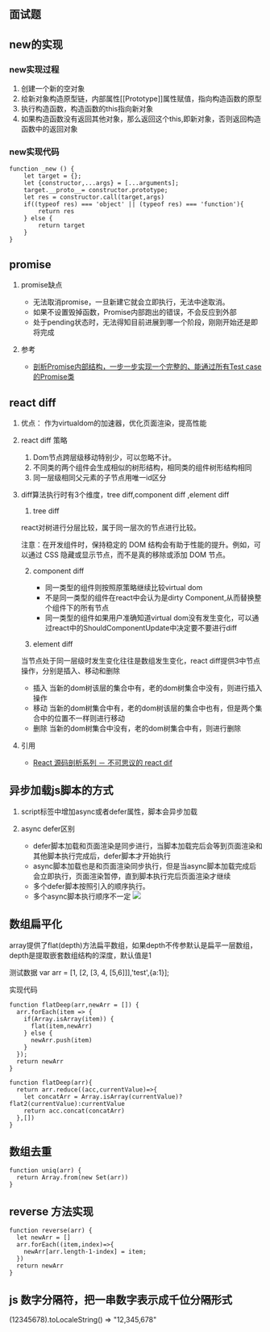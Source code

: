 ## 面试题
## new的实现

### new实现过程

1. 创建一个新的空对象
2. 给新对象构造原型链，内部属性[[Prototype]]属性赋值，指向构造函数的原型
3. 执行构造函数，构造函数的this指向新对象
4. 如果构造函数没有返回其他对象，那么返回这个this,即新对象，否则返回构造函数中的返回对象

### new实现代码

```
function _new () {
    let target = {};
    let {constructor,...args} = [...arguments];
    target.__proto__= constructor.prototype;
    let res = constructor.call(target,args)
    if((typeof res) === 'object' || (typeof res) === 'function'){
        return res
    } else {
        return target
    }
}
```


## promise
1. promise缺点

	* 无法取消promise，一旦新建它就会立即执行，无法中途取消。
	* 如果不设置毁掉函数，Promise内部跑出的错误，不会反应到外部
	* 处于pending状态时，无法得知目前进展到哪一个阶段，刚刚开始还是即将完成

2. 参考

	* [剖析Promise内部结构，一步一步实现一个完整的、能通过所有Test case的Promise类](https://github.com/xieranmaya/blog/issues/3)

## react diff
1. 优点： 作为virtualdom的加速器，优化页面渲染，提高性能

2. react diff 策略

	1. Dom节点跨层级移动特别少，可以忽略不计。
	2. 不同类的两个组件会生成相似的树形结构，相同类的组件树形结构相同
	3. 同一层级相同父元素的子节点用唯一id区分

3. diff算法执行时有3个维度，tree diff,component diff ,element diff
	1. tree diff

	
	react对树进行分层比较，属于同一层次的节点进行比较。
	
	注意：在开发组件时，保持稳定的 DOM 结构会有助于性能的提升。例如，可以通过 CSS 隐藏或显示节点，而不是真的移除或添加 DOM 节点。
	
	2. component diff

		 * 同一类型的组件则按照原策略继续比较virtual dom
		 * 不是同一类型的组件在react中会认为是dirty Component,从而替换整个组件下的所有节点
		 * 同一类型的组件如果用户准确知道virtual dom没有发生变化，可以通过react中的ShouldComponentUpdate中决定要不要进行diff


	3. element diff

	当节点处于同一层级时发生变化往往是数组发生变化，react diff提供3中节点操作，分别是插入、移动和删除
	
	* 插入 当新的dom树该层的集合中有，老的dom树集合中没有，则进行插入操作
	* 移动 当新的dom树集合中有，老的dom树该层的集合中也有，但是两个集合中的位置不一样则进行移动
	* 删除 当新的dom树集合中没有，老的dom树集合中有，则进行删除
	
4. 引用

	* [React 源码剖析系列 － 不可思议的 react dif](https://zhuanlan.zhihu.com/p/20346379?refer=purerender)

## 异步加载js脚本的方式
1. script标签中增加async或者defer属性，脚本会异步加载
2. async defer区别

	* defer脚本加载和页面渲染是同步进行，当脚本加载完后会等到页面渲染和其他脚本执行完成后，defer脚本才开始执行
	* async脚本加载也是和页面渲染同步执行，但是当async脚本加载完成后会立即执行，页面渲染暂停，直到脚本执行完后页面渲染才继续
	* 多个defer脚本按照引入的顺序执行。
	* 多个async脚本执行顺序不一定
![](https://s2.ax1x.com/2019/07/30/eGeZod.jpg)

## 数组扁平化
array提供了flat(depth)方法扁平数组，如果depth不传参默认是扁平一层数组，depth是提取嵌套数组结构的深度，默认值是1

测试数据
var arr = [1, [2, [3, 4, [5,6]]],'test',{a:1}];

实现代码

```
function flatDeep(arr,newArr = []) {
  arr.forEach(item => {
    if(Array.isArray(item)) {
      flat(item,newArr)
    } else {
      newArr.push(item)
    }
  });
  return newArr
}
```

```
function flatDeep(arr){
  return arr.reduce((acc,currentValue)=>{
    let concatArr = Array.isArray(currentValue)?flat2(currentValue):currentValue
    return acc.concat(concatArr)
  },[])
}
```

## 数组去重

```
function uniq(arr) {
  return Array.from(new Set(arr))
}
```

## reverse 方法实现

```
function reverse(arr) {
  let newArr = []
  arr.forEach((item,index)=>{
    newArr[arr.length-1-index] = item;
  })
  return newArr
}
```
## js 数字分隔符，把一串数字表示成千位分隔形式
(12345678).toLocaleString() => "12,345,678"
